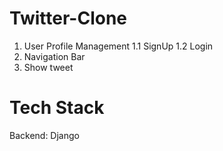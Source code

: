 # Twitter-Clone


1. User Profile Management
    1.1 SignUp
    1.2 Login
2. Navigation Bar
3. Show tweet

# Tech Stack

Backend: Django
